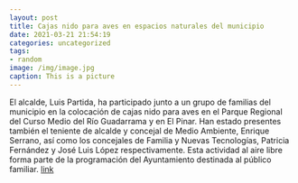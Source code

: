 ```yaml
---
layout: post
title: Cajas nido para aves en espacios naturales del municipio
date: 2021-03-21 21:54:19
categories: uncategorized
tags:
- random
image: /img/image.jpg
caption: This is a picture
---
```

El alcalde, Luis Partida, ha participado junto a un grupo de familias del municipio en la colocación de cajas nido para aves en el Parque Regional del Curso Medio del Río Guadarrama y en El Pinar. Han estado presentes también el teniente de alcalde y concejal de Medio Ambiente, Enrique Serrano, así como los concejales de Familia y Nuevas Tecnologías, Patricia Fernández y José Luis López respectivamente. Esta actividad al aire libre forma parte de la programación del Ayuntamiento destinada al público familiar.  [link](https://www.ayto-villacanada.es/tu-ayuntamiento/cajas-nido-para-aves-en-espacios-naturales-del-municipio/)

